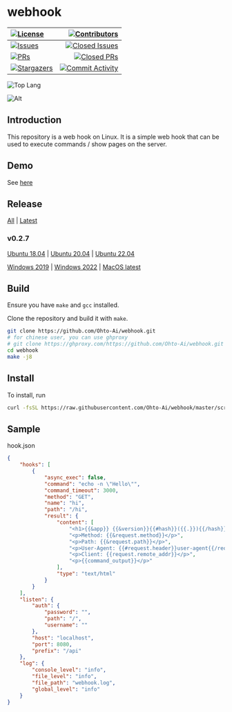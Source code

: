 # webhook

|[![License][license:badge]](/LICENSE)|[![Contributors][contributors:badge]][contributors]|
|:------|------------------------------------------------:|
|[![Issues][issues:badge]][issues]|[![Closed Issues][closed-issues:badge]][closed-issues]|
|[![PRs][pulls:badge]][pulls]|[![Closed PRs][closed-pulls:badge]][closed-pulls]|
|[![Stargazers][stargazers:badge]][stargazers]|[![Commit Activity][commit-activity:badge]][commit-activity]|

![Top Lang][top-lang]


![Alt](https://repobeats.axiom.co/api/embed/f81550002329b0c0414378aebb0dbac1d17d1013.svg "Repobeats analytics image")

## Introduction

This repository is a web hook on Linux. It is a simple web hook that can be used to execute commands / show pages on the server.

## Demo

See [here](https://api.ohtoai.top/github/)

## Release

[All](https://github.com/Ohto-Ai/webhook/releases) | [Latest](https://github.com/Ohto-Ai/webhook/releases/latest)

### v0.2.7

[Ubuntu 18.04](https://github.com/Ohto-Ai/webhook/releases/download/v0.2.7/webhook_ubuntu-18.04_v0.2.7)
| [Ubuntu 20.04](https://github.com/Ohto-Ai/webhook/releases/download/v0.2.7/webhook_ubuntu-20.04_v0.2.7)
| [Ubuntu 22.04](https://github.com/Ohto-Ai/webhook/releases/download/v0.2.7/webhook_ubuntu-22.04_v0.2.7)

[Windows 2019](https://github.com/Ohto-Ai/webhook/releases/download/v0.2.7/webhook_windows-2019_v0.2.7)
| [Windows 2022](https://github.com/Ohto-Ai/webhook/releases/download/v0.2.7/webhook_windows-2019_v0.2.7)
| [MacOS latest](https://github.com/Ohto-Ai/webhook/releases/download/v0.2.7/webhook_macos-latest_v0.2.7)

## Build

Ensure you have `make` and `gcc` installed.

Clone the repository and build it with `make`.

```bash
git clone https://github.com/Ohto-Ai/webhook.git
# for chinese user, you can use ghproxy
# git clone https://ghproxy.com/https://github.com/Ohto-Ai/webhook.git
cd webhook
make -j8
```

## Install
To install, run
```bash
curl -fsSL https://raw.githubusercontent.com/Ohto-Ai/webhook/master/scripts/install.py | python -
```

## Sample
hook.json
```json
{
    "hooks": [
        {
            "async_exec": false,
            "command": "echo -n \"Hello\"",
            "command_timeout": 3000,
            "method": "GET",
            "name": "hi",
            "path": "/hi",
            "result": {
                "content": [
                    "<h1>{{&app}} {{&version}}{{#hash}}({{.}}){{/hash}}</h1>",
                    "<p>Method: {{&request.method}}</p>",
                    "<p>Path: {{&request.path}}</p>",
                    "<p>User-Agent: {{#request.header}}user-agent{{/request.header}}</p>",
                    "<p>Client: {{request.remote_addr}}</p>",
                    "<p>{{command_output}}</p>"
                ],
                "type": "text/html"
            }
        }
    ],
    "listen": {
        "auth": {
            "password": "",
            "path": "/",
            "username": ""
        },
        "host": "localhost",
        "port": 8080,
        "prefix": "/api"
    },
    "log": {
        "console_level": "info",
        "file_level": "info",
        "file_path": "webhook.log",
        "global_level": "info"
    }
}
```

[license:badge]: https://img.shields.io/github/license/Ohto-Ai/webhook?logo=github&style=flat-square

[issues:badge]: https://img.shields.io/github/issues/Ohto-Ai/webhook?logo=github&style=flat-square
[issues]: https://github.com/Ohto-Ai/webhook/issues
[closed-issues:badge]: https://img.shields.io/github/issues-closed/Ohto-Ai/webhook?logo=github&style=flat-square
[closed-issues]: https://github.com/Ohto-Ai/webhook/issues?q=is%3Aissue+is%3Aclosed

[stargazers:badge]: https://img.shields.io/github/stars/Ohto-Ai/webhook?logo=github&style=flat-square
[stargazers]: https://github.com/Ohto-Ai/webhook/stargazers

[pulls:badge]: https://img.shields.io/github/issues-pr/Ohto-Ai/webhook?logo=github&color=0088ff&style=flat-square
[pulls]: https://github.com/Ohto-Ai/webhook/pulls
[closed-pulls:badge]: https://img.shields.io/github/issues-pr-closed/Ohto-Ai/webhook?logo=github&color=0088ff&style=flat-square
[closed-pulls]: https://github.com/Ohto-Ai/webhook/pulls?q=is%3Apr+is%3Aclosed

[commit-activity:badge]: https://img.shields.io/github/commit-activity/m/Ohto-Ai/webhook?logo=github&style=flat-square
[commit-activity]: https://github.com/Ohto-Ai/webhook/pulse

[contributors:badge]: https://img.shields.io/github/contributors/Ohto-Ai/webhook?logo=github&style=flat-square
[contributors]: https://github.com/Ohto-Ai/webhook/contributors

[top-lang]: https://img.shields.io/github/languages/top/Ohto-Ai/webhook?logo=github&style=flat-square
